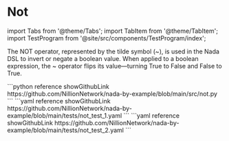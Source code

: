 # Not

import Tabs from '@theme/Tabs';
import TabItem from '@theme/TabItem';
import TestProgram from '@site/src/components/TestProgram/index';

The NOT operator, represented by the tilde symbol (~), is used in the Nada DSL to invert or negate a boolean value. When applied to a boolean expression, the ~ operator flips its value—turning True to False and False to True.

<Tabs>

<TabItem value="program" label="Nada program" default>
```python reference showGithubLink
https://github.com/NillionNetwork/nada-by-example/blob/main/src/not.py
```
</TabItem>

<TabItem value="tie" label="Test 1">
```yaml reference showGithubLink
https://github.com/NillionNetwork/nada-by-example/blob/main/tests/not_test_1.yaml
```
</TabItem>
<TabItem value="rock" label="Test 2">
```yaml reference showGithubLink
https://github.com/NillionNetwork/nada-by-example/blob/main/tests/not_test_2.yaml
```
</TabItem>
</Tabs>

<TestProgram programName="not" testFileName="not_test_1"/>